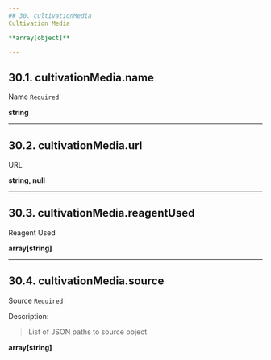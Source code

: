 ```yaml
---
## 30. cultivationMedia
Cultivation Media  

**array[object]**

---
```

## 30.1. cultivationMedia.name
Name  `Required`

**string**

---
## 30.2. cultivationMedia.url
URL  

**string, null**

---
## 30.3. cultivationMedia.reagentUsed
Reagent Used  

**array[string]**

---
## 30.4. cultivationMedia.source
Source  `Required`

Description:
> List of JSON paths to source object  

**array[string]**
